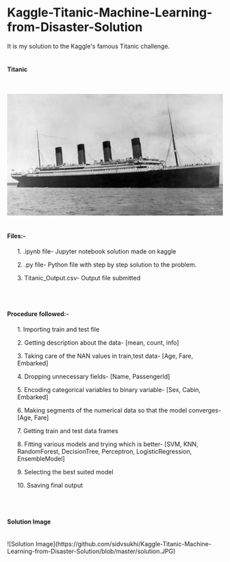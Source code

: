 # Kaggle-Titanic-Machine-Learning-from-Disaster-Solution
It is my solution to the Kaggle's famous Titanic challenge.
</br></br>
<h4>Titanic</h4></br>

![Titanic Image](https://github.com/sidvsukhi/Kaggle-Titanic-Machine-Learning-from-Disaster-Solution/blob/master/Titanic.jpg)
</br></br>

<h4>Files:-</h4>
  <ol>1. .ipynb file- Jupyter notebook solution made on kaggle</ol>
  <ol>2. .py file- Python file with step by step solution to the problem.</ol>
  <ol>3. Titanic_Output.csv- Output file submitted</ol>
</br></br><h4>Procedure followed:-</h4>
  <ol>1. Importing train and test file</ol>
  <ol>2. Getting description about the data- [mean, count, info]</ol>
  <ol>3. Taking care of the NAN values in train,test data- [Age, Fare, Embarked]</ol>
  <ol>4. Dropping unnecessary fields- [Name, PassengerId]</ol>
  <ol>5. Encoding categorical variables to binary variable- [Sex, Cabin, Embarked]</ol>
  <ol>6. Making segments of the numerical data so that the model converges- [Age, Fare]</ol>
  <ol>7. Getting train and test data frames</ol>
  <ol>8. Fitting various models and trying which is better- [SVM, KNN, RandomForest, DecisionTree, Perceptron, LogisticRegression, EnsembleModel]</ol>
  <ol>9. Selecting the best suited model</ol>
  <ol>10. Ssaving final output</ol>
</br></br>
<h4>Solution Image</h4></br>
![Solution Image](https://github.com/sidvsukhi/Kaggle-Titanic-Machine-Learning-from-Disaster-Solution/blob/master/solution.JPG)
